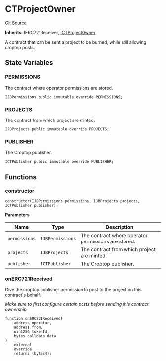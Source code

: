 # CTProjectOwner
[Git Source](https://github.com/mejango/croptop-core/blob/5d3db1b227bc3b1304f2032a17d2b64e4f748d4f/src/CTProjectOwner.sol)

**Inherits:**
IERC721Receiver, [ICTProjectOwner](/src/interfaces/ICTProjectOwner.sol/interface.ICTProjectOwner.md)

A contract that can be sent a project to be burned, while still allowing croptop posts.


## State Variables
### PERMISSIONS
The contract where operator permissions are stored.


```solidity
IJBPermissions public immutable override PERMISSIONS;
```


### PROJECTS
The contract from which project are minted.


```solidity
IJBProjects public immutable override PROJECTS;
```


### PUBLISHER
The Croptop publisher.


```solidity
ICTPublisher public immutable override PUBLISHER;
```


## Functions
### constructor


```solidity
constructor(IJBPermissions permissions, IJBProjects projects, ICTPublisher publisher);
```
**Parameters**

|Name|Type|Description|
|----|----|-----------|
|`permissions`|`IJBPermissions`|The contract where operator permissions are stored.|
|`projects`|`IJBProjects`|The contract from which project are minted.|
|`publisher`|`ICTPublisher`|The Croptop publisher.|


### onERC721Received

Give the croptop publisher permission to post to the project on this contract's behalf.

*Make sure to first configure certain posts before sending this contract ownership.*


```solidity
function onERC721Received(
    address operator,
    address from,
    uint256 tokenId,
    bytes calldata data
)
    external
    override
    returns (bytes4);
```

